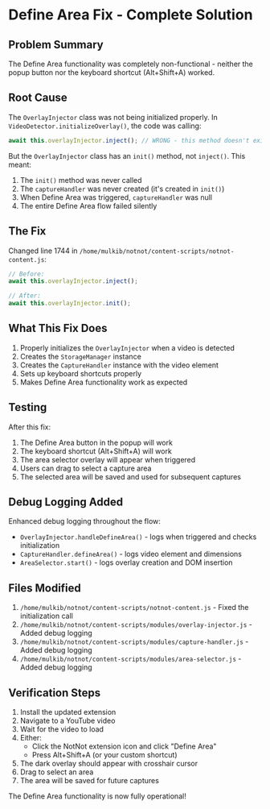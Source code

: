 # Define Area Fix - Complete Solution

## Problem Summary
The Define Area functionality was completely non-functional - neither the popup button nor the keyboard shortcut (Alt+Shift+A) worked.

## Root Cause
The `OverlayInjector` class was not being initialized properly. In `VideoDetector.initializeOverlay()`, the code was calling:
```javascript
await this.overlayInjector.inject(); // WRONG - this method doesn't exist
```

But the `OverlayInjector` class has an `init()` method, not `inject()`. This meant:
1. The `init()` method was never called
2. The `captureHandler` was never created (it's created in `init()`)
3. When Define Area was triggered, `captureHandler` was null
4. The entire Define Area flow failed silently

## The Fix
Changed line 1744 in `/home/mulkib/notnot/content-scripts/notnot-content.js`:
```javascript
// Before:
await this.overlayInjector.inject();

// After:
await this.overlayInjector.init();
```

## What This Fix Does
1. Properly initializes the `OverlayInjector` when a video is detected
2. Creates the `StorageManager` instance
3. Creates the `CaptureHandler` instance with the video element
4. Sets up keyboard shortcuts properly
5. Makes Define Area functionality work as expected

## Testing
After this fix:
1. The Define Area button in the popup will work
2. The keyboard shortcut (Alt+Shift+A) will work
3. The area selector overlay will appear when triggered
4. Users can drag to select a capture area
5. The selected area will be saved and used for subsequent captures

## Debug Logging Added
Enhanced debug logging throughout the flow:
- `OverlayInjector.handleDefineArea()` - logs when triggered and checks initialization
- `CaptureHandler.defineArea()` - logs video element and dimensions
- `AreaSelector.start()` - logs overlay creation and DOM insertion

## Files Modified
1. `/home/mulkib/notnot/content-scripts/notnot-content.js` - Fixed the initialization call
2. `/home/mulkib/notnot/content-scripts/modules/overlay-injector.js` - Added debug logging
3. `/home/mulkib/notnot/content-scripts/modules/capture-handler.js` - Added debug logging
4. `/home/mulkib/notnot/content-scripts/modules/area-selector.js` - Added debug logging

## Verification Steps
1. Install the updated extension
2. Navigate to a YouTube video
3. Wait for the video to load
4. Either:
   - Click the NotNot extension icon and click "Define Area"
   - Press Alt+Shift+A (or your custom shortcut)
5. The dark overlay should appear with crosshair cursor
6. Drag to select an area
7. The area will be saved for future captures

The Define Area functionality is now fully operational!